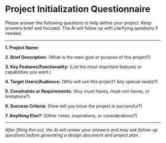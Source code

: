 # Project Initialization Questionnaire

Please answer the following questions to help define your project. Keep answers brief and focused. The AI will follow up with clarifying questions if needed.

---

**1. Project Name:**

**2. Brief Description:**
(What is the main goal or purpose of this project?)

**3. Key Features/Functionality:**
(List the most important features or capabilities you want.)

**4. Target Users/Audience:**
(Who will use this project? Any special needs?)

**5. Constraints or Requirements:**
(Any must-haves, must-not-haves, or limitations?)

**6. Success Criteria:**
(How will you know the project is successful?)

**7. Anything Else?:**
(Other notes, inspirations, or considerations?)

---

*After filling this out, the AI will review your answers and may ask follow-up questions before generating a design document and project plan.*